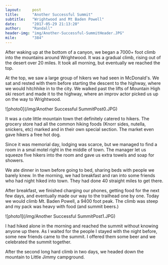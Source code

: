 ```yaml
---
layout:     post
title:      "Another Successful Summit"
subtitle:   "Wrightwood and Mt Baden Powell"
date:       "2017-05-29 21:13:20"
author:     "Randall"
header-img: "img/Another-Successful-SummitHeader.JPG"
mile:       "384"
---
```

After waking up at the bottom of a canyon, we began a 7000+ foot climb into the mountains around Wrightwood. It was a gradual climb, rising out of the desert over 20 miles. It took all morning, but eventually we reached the top.

At the top, we saw a large group of hikers we had seen in McDonald's. We sat and rested with them before starting the descent to the highway, where we would hitchhike in to the city. We walked past the lifts of Mountain High ski resort and made it to the highway, where an improv actor picked us up on the way to Wrightwood.

![photo0](/img/Another Successful SummitPost0.JPG)

It was a cute little mountain town thet definitely catered to hikers. The grocery store had all the common hiking foods (Knorr sides, nutella, snickers, etc) marked and in their own special section. The market even gave hikers a free hot dog.

Since it was memorial day, lodging was scarce, but we managed to find a room in a smal motel right in the middle of town. The manager let us squeeze five hikers into the room and gave us extra towels and soap for showers.

We ate dinner in town before going to bed, sharing beds with people we barely knew. In the morning, we had breakfast and ran into some friends who had night hiked into town. They had done 40 straight miles to get there.

After breakfast, we finished charging our phones, getting food for the next few days, and eventually made our way to the trailhead one by one. Today we would climb Mt. Baden Powell, a 9400 foot peak. The climb was steep and my pack was heavy with food (and summit beers.)

![photo1](/img/Another Successful SummitPost1.JPG)

I had hiked alone in the morning and reached the summit without knowing anyone up there. As I waited for the people I stayed with the night before, some new friends came to the summit. I offered them some beer and we celebrated the summit together.

After the second long hard climb in two days, we headed down the mountain to Little Jimmy campground.

